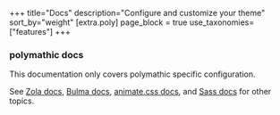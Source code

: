 +++
title="Docs"
description="Configure and customize your theme"
sort_by="weight"
[extra.poly]
page_block = true
use_taxonomies=["features"]
+++

### polymathic docs

This documentation only covers polymathic specific configuration.

See [Zola docs](https://www.getzola.org/documentation/getting-started/overview/), [Bulma docs](https://bulma.io/documentation/), [animate.css docs](https://animate.style/#documentation), and [Sass docs](https://sass-lang.com/documentation/) for other topics.